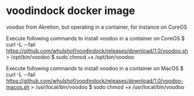 # voodindock docker image
voodoo from Akretion, but operating in a container, for instance on CoreOS


Execute following commands to install voodoo in a container on CoreOS
$ curl -L --fail https://github.com/whulshof/voodindock/releases/download/1.0/voodoo.sh > /opt/bin/voodoo
$ sudo chmod +x /opt/bin/voodoo

Execute following commands to install voodoo in a container on MacOS
$ curl -L --fail https://github.com/whulshof/voodindock/releases/download/1.0/voodoo-macos.sh > /usr/local/bin/voodoo
$ sudo chmod +x /usr/local/bin/voodoo

